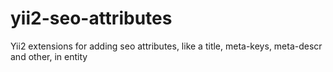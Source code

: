 # yii2-seo-attributes
Yii2 extensions for adding seo attributes, like a  title, meta-keys, meta-descr and other, in entity
